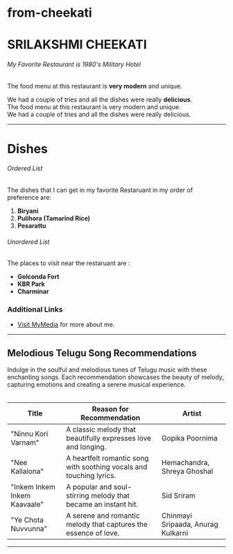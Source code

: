# from-cheekati
# SRILAKSHMI CHEEKATI
###### My Favorite Restaurant is 1980's Military Hotel
The food menu at this restaurant is __very modern__ and unique.<br>

We had a couple of tries and all the dishes were really __delicious__.<br>
The food menu at this restaurant is very modern and unique. <br>
We had a couple of tries and all the dishes were really delicious.<br>

---
# Dishes
###### Ordered List
The dishes that I can get in my favorite Restaruant in my order of preference are:
1. **Biryani**
2. **Pulihora (Tamarind Rice)**
3. **Pesarattu**

###### Unordered List
The places to visit near the restaruant are :

- **Golconda Fort**
- **KBR Park**
- **Charminar**

### Additional Links

- [Visit MyMedia](paste_media_url_here) for more about me.


---
## Melodious Telugu Song Recommendations

Indulge in the soulful and melodious tunes of Telugu music with these enchanting songs. Each recommendation showcases the beauty of melody, capturing emotions and creating a serene musical experience.
<br>
<br>

| **Title**                      | **Reason for Recommendation**                                        | **Artist**               |
|-------------------------------|-------------------------------------------------------------------|--------------------------|
| "Ninnu Kori Varnam"           | A classic melody that beautifully expresses love and longing.      | Gopika Poornima          |
| "Nee Kallalona"               | A heartfelt romantic song with soothing vocals and touching lyrics. | Hemachandra, Shreya Ghoshal |
| "Inkem Inkem Inkem Kaavaale"  | A popular and soul-stirring melody that became an instant hit.     | Sid Sriram               |
| "Ye Chota Nuvvunna"           | A serene and romantic melody that captures the essence of love.    | Chinmayi Sripaada, Anurag Kulkarni |

---
